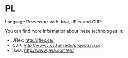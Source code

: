 # PL
Language Processors with Java, JFlex and CUP

You can find more information about these technologies in:

- JFlex: http://jflex.de/
- CUP: http://www2.cs.tum.edu/projects/cup/
- Java: http://www.java.com/en/

